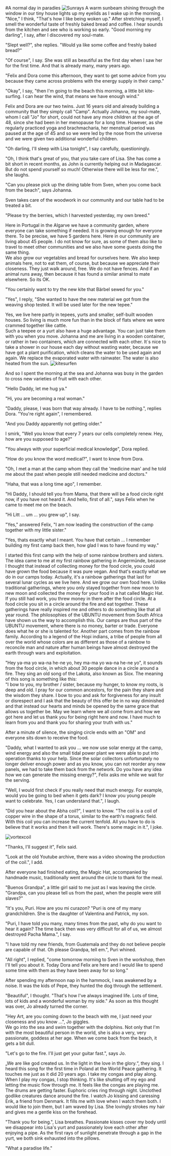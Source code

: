 #A normal day in paradies
![Sunrays](../images/sunray.jpg)
A warm sunbeam shining through the window in our tiny house lights up my eyelids as I wake up in the morning. "Nice," I think, "That's how I like being woken up." After stretching myself, I smell the wonderful taste of freshly baked bread and coffee. I hear sounds from the kitchen and see who is working so early. "Good morning my darling", I say, after I discovered my soul-mate.  
  
"Slept well?", she replies. "Would ya like some coffee and freshly baked bread?" 
  
"Of course", I say. She was still as beautiful as the first day when I saw her for the first time. And that is already many, many years ago.  
  
"Felix and Dora come this afternoon, they want to get some advice from you because they came across problems with the energy supply in their camp." 
  
"Okay", I say, "then I'm going to the beach this morning, a little bit kite-surfing. I can hear the wind, that means we have enough wind."  
  
Felix and Dora are our two twins. Just 16 years old and already building a community that they simply call "Camp". Actually Johanna, my soul-mate, whom I call "Jo" for short, could not have any more children at the age of 48, since she had been in her menopause for a long time. However, as she regularly practiced yoga and brachmacharia, her menstrual period was paused at the age of 45 and so we were led by the nose from the universe and we were given two additional wonderful children.
  
"Oh darling, I'll sleep with Lisa tonight", I say carefully, questioningly.  
  
"Oh, I think that's great of you, that you take care of Lisa. She has come a bit short in recent months, as John is currently helping out in Madagascar. But do not spend yourself so much! Otherwise there will be less for me.", she laughs. 
  
"Can you please pick up the dining table from Sven, when you come back from the beach", says Johanna.  
  
Sven takes care of the woodwork in our community and our table had to be treated a bit.   
  
"Please try the berries, which I harvested yesterday, my own breed."
  
Here in Portugal in the Algarve we have a community garden, where everyone can take something if needed. It is growing enough for everyone there. To be precise, we have 5 gardens here. Here in our community are living about 45 people. I do not know for sure, as some of them also like to travel to meet other communities and we also have some guests doing the same thing.  
We also grow our vegetables and bread for ourselves here. We also keep animals here, not to eat them, of course, but because we appreciate their closeness. They just walk around, free. We do not have fences. And if an animal runs away, then because it has found a similar animal to mate elsewhere. So its OK.  
  
"You certainly want to try the new kite that Bärbel sewed for you."  

"Yes", I reply, "She wanted to have the new material we got from the weaving shop tested. It will be used later for the new tepee."
  
Yes, we live here partly in tepees, yurts and smaller, self-built wooden houses. So living is much more fun than in the block of flats where we were crammed together like cattle.  
Such a teepee or a yurt also have a huge advantage. You can just take them with you when you move.
Johanna and me are living in a wooden container, or rather in two containers, which are connected with each other. It´s nice to take a shower in our house each day without wasting water, because we have got a plant purification, which cleans the water to be used again and again. We replace the evaporated water with rainwater. The water is also heated from the sun.
![kitesurfen](../images/kitesurfen.jpg)

And so I spent the morning at the sea and Johanna was busy in the garden to cross new varieties of fruit with each other. 
  
"Hello Daddy, let me hug ya." 
  
"Hi, you are becoming a real woman."  
  
"Daddy, please, I was born that way already. I have to be nothing.", replies Dora.
"You're right again", I remembered. 
  
"And you Daddy apparently not getting older." 
  
I smirk, "Well you know that every 7 years our cells completely renew. Hey, how are you supposed to age?"

"You always with your superficial medical knowledge", Dora replied. 
  
"How do you know the word medical?", I want to know from Dora. 
  
"Oh, I met a man at the camp whom they call the 'medicine man' and he told me about the past when people still needed medicine and doctors."
  
"Haha, that was a long time ago", I remember. 
  
"Hi Daddy, I should tell you from Mama, that there will be a food circle right now, if you have not heard it. And hello, first of all.", says Felix when he came to meet me on the beach. 
  
"Hi Litt ... um ... you grew up", I say.  
  
"Yes," answered Felix, "I am now leading the construction of the camp together with my little sister." 
  
"Yes, thats exactly what I meant. You have that certain ... I remember building my first camp back then, how glad I was to have found my way."  

I started this first camp with the help of some rainbow brothers and sisters. The idea came to me at my first rainbow gathering in Angermünde, because I thought that instead of collecting money for the food circle, you could have grown the food because it was pure vegan. And that's exactly what we do in our camps today. Actually, it's a rainbow gatherings that last for several lunar cycles as we live here. And we grow our own food here. Unlike traditional gatherings, where you only stayed together from new moon to new moon and collected the money for your food in a hat called Magic Hat. If you still had work, you threw money in there after the food circle. At a food circle you sit in a circle around the fire and eat together.
These gatherings have really inspired me and others to do something like that all year round.
The philosophies of the UBUNTU movement from South Africa have shown us the way to accomplish this. Our camps are thus part of the UBUNTU movement, where there is no money, barter or trade. Everyone does what he or she is talented for. Another part comes from the rainbow family.
According to a legend of the Hopi indians, a tribe of people from all over the world whose colors are as different as those of a rainbow to reconcile man and nature after human beings have almost destroyed the earth through wars and exploitation. 
  
"Hey ya-ma yo wa-na he-ne yo, hey ma-ma yo wa-na he-ne yo", it sounds from the food circle, in which about 30 people dance in a circle around a fire. They sing an old song of the Lakota, also known as Siox.
The meaning of this song is something like this:  
"I bow to you, my brother / sister, because my hunger, to know my roots, is deep and old. I pray for our common ancestors, for the pain they share and the wisdom they share. I bow to you and ask for forgiveness for any insult or disrespect and I ask that the beauty of this offer be in no way diminished and that instead our hearts and minds be opened by the same grace that allows us together be. May we learn where we all come from and how we got here and let us thank you for being right here and now. I have much to learn from you and thank you for sharing your truth with us."  
  
After a minute of silence, the singing circle ends with an "OM" and everyone sits down to receive the food.  
  
"Daddy, what I wanted to ask you ... we now use solar energy at the camp, wind energy and also the small tidal power plant we were able to put into operation thanks to your help. Since the solar collectors unfortunately no longer deliver enough power and as you know, you can not reorder any new panels, we had to take them back from the network. Do you have any idea how we can generate the missing energy?", Felix asks me while we wait for the serving.  
  
"Well, I would first check if you really need that much energy. For example, would you be going to bed when it gets dark? I know you young people want to celebrate. Yes, I can understand that.", I laugh. 
  
"Did you hear about the Abha coil?", I want to know. "The coil is a coil of copper wire in the shape of a torus, similar to the earth's magnetic field. With this coil you can increase the current tenfold. All you have to do is believe that it works and then it will work. There's some magic in it.", I joke. 
  
![vortexcoil](../images/vortexcoil_256.jpg)

"Thanks, I'll suggest it", Felix said. 
  
"Look at the old Youtube archive, there was a video showing the production of the coil.", I add. 
  
After everyone had finished eating, the Magic Hat, accompanied by handmade music, traditionally went around the circle to thank for the meal. 
  
"Buenos Grandpa", a little girl said to me just as I was leaving the circle. "Grandpa, can you please tell us from the past, when the people were still slaves?"
  
"It's you, Puri. How are you mi curazon? "Puri is one of my many grandchildren. She is the daughter of Valentina and Patrick, my son.
  
"Puri, I have told you many, many times from the past, why do you want to hear it again? The time back then was very difficult for all of us, we almost destroyed Pacha Mama.", I say.  
 
"I have told my new friends, from Guatemala and they do not believe people are capable of that. Oh please Grandpa, tell em.", Puri whined.
  
"All right", I replied, "come tomorrow morning to Sven in the workshop, then I'll tell you about it. Today Dora and Felix are here and I would like to spend some time with them as they have been away for so long."  
  
After spending my afternoon nap in the hammock, I was awakened by a noise. It was the kids of Pepe, they hunted the dog through the settlement.
  
"Beautiful", I thought. "That's how I've always imagined life. Lots of time, lots of kids and a wonderful woman by my side."
As soon as this thought was over, Jo already turned the corner.  
  
"Hey Art, are you coming down to the beach with me, I just need your closeness and you know ...", Jo giggles.   
We go into the sea and swim together with the dolphins. Not only that I'm with the most beautiful person in the world, she is also a very, very passionate, goddess at her age. When we come back from the beach, it gets a bit dull.
  
"Let's go to the fire. I'll just get your guitar fast.", says Jo. 
  
„We are like god created us. In the light in the love in the glory.“, they sing.  I heard this song for the first time in Poland at the World Peace gathering. It touches me just as it did 20 years ago. I take my congas and play along. When I play my congas, I stop thinking. It's like shutting off my ego and letting the music flow through me. It feels like the congas are playing me.  
The drums are getting faster. Euphoric cries ring through night. Unclothed godlike creatures dance around the fire. I watch Jo kissing and caressing Erik, a friend from Denmark. It fills me with love when I watch them both. I would like to join them, but I am waved by Lisa. She lovingly strokes my hair and gives me a gentle kiss on the forehead.  
  
"Thank you for being.", Lisa breathes. Passionate kisses cover my body until we disappear into Lisa's yurt and passionately love each other after enjoying a pipe. As the first rays of sunlight penetrate through a gap in the yurt, we both sink exhausted into the pillows.  

"What a paradise life."
